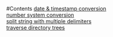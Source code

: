 #Contents
[date & timestamp conversion](time/howto.md)<br>
[number system conversion](num_conversion/howto.md)<br>
[split string with multiple delimiters](split_string/howto.md)<br>
[traverse directory trees](traverse_dir/howto.md)<br>